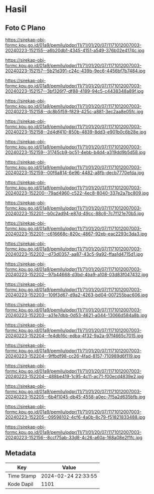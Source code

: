 # Hasil

## Foto C Plano

https://sirekap-obj-formc.kpu.go.id/01a9/pemilu/pdpr/11/71/01/20/07/1171012007003-20240223-152155--a6b20db1-4345-4151-a549-376b02e4174c.jpg

https://sirekap-obj-formc.kpu.go.id/01a9/pemilu/pdpr/11/71/01/20/07/1171012007003-20240223-152157--5b21d391-c24c-439b-9ec6-4456bf7b7484.jpg

https://sirekap-obj-formc.kpu.go.id/01a9/pemilu/pdpr/11/71/01/20/07/1171012007003-20240223-152157--3bf326f7-df88-4189-94c5-c4438348a89f.jpg

https://sirekap-obj-formc.kpu.go.id/01a9/pemilu/pdpr/11/71/01/20/07/1171012007003-20240223-152158--dc8b5f59-f829-425c-a881-3ec2aa8e05fc.jpg

https://sirekap-obj-formc.kpu.go.id/01a9/pemilu/pdpr/11/71/01/20/07/1171012007003-20240223-152158--2d4df410-850b-4839-8dd3-e901b0c6b28e.jpg

https://sirekap-obj-formc.kpu.go.id/01a9/pemilu/pdpr/11/71/01/20/07/1171012007003-20240223-152159--31745cb9-bc51-4ebb-b4d4-a319dd9b5d58.jpg

https://sirekap-obj-formc.kpu.go.id/01a9/pemilu/pdpr/11/71/01/20/07/1171012007003-20240223-152159--00f6a814-6e96-4482-a8fb-decb7770efda.jpg

https://sirekap-obj-formc.kpu.go.id/01a9/pemilu/pdpr/11/71/01/20/07/1171012007003-20240223-152200--79ad4960-c522-4ec8-8040-337e2a7bc809.jpg

https://sirekap-obj-formc.kpu.go.id/01a9/pemilu/pdpr/11/71/01/20/07/1171012007003-20240223-152201--b0c2ad94-e87d-49cc-88c6-7c7f121e70b5.jpg

https://sirekap-obj-formc.kpu.go.id/01a9/pemilu/pdpr/11/71/01/20/07/1171012007003-20240223-152201--c616668c-820c-4867-92eb-eac2293c3da3.jpg

https://sirekap-obj-formc.kpu.go.id/01a9/pemilu/pdpr/11/71/01/20/07/1171012007003-20240223-152202--d73d0357-aa87-43c5-9a92-ffaa1d4715d1.jpg

https://sirekap-obj-formc.kpu.go.id/01a9/pemilu/pdpr/11/71/01/20/07/1171012007003-20240223-152202--97b44668-d3bd-4ba9-a108-03d83f047432.jpg

https://sirekap-obj-formc.kpu.go.id/01a9/pemilu/pdpr/11/71/01/20/07/1171012007003-20240223-152203--109f3d67-d9a2-4263-bd04-007255bac606.jpg

https://sirekap-obj-formc.kpu.go.id/01a9/pemilu/pdpr/11/71/01/20/07/1171012007003-20240223-152203--a31e7dbb-0d53-4621-a044-13066d584a8b.jpg

https://sirekap-obj-formc.kpu.go.id/01a9/pemilu/pdpr/11/71/01/20/07/1171012007003-20240223-152204--fe4db16c-edba-4f32-9a2a-97f4665c7015.jpg

https://sirekap-obj-formc.kpu.go.id/01a9/pemilu/pdpr/11/71/01/20/07/1171012007003-20240223-152204--9ffbdf98-cc26-4fad-8157-710989d6f119.jpg

https://sirekap-obj-formc.kpu.go.id/01a9/pemilu/pdpr/11/71/01/20/07/1171012007003-20240223-152204--488be419-1c95-4c11-ac71-f00ecd4839e2.jpg

https://sirekap-obj-formc.kpu.go.id/01a9/pemilu/pdpr/11/71/01/20/07/1171012007003-20240223-152205--6b4f1045-db45-4558-a0ec-7f5a2d635bfb.jpg

https://sirekap-obj-formc.kpu.go.id/01a9/pemilu/pdpr/11/71/01/20/07/1171012007003-20240223-152205--09598102-4cf6-4a0b-8c79-f51821833488.jpg

https://sirekap-obj-formc.kpu.go.id/01a9/pemilu/pdpr/11/71/01/20/07/1171012007003-20240223-152156--8ccf75ab-33d8-4c26-a60a-168a08e2f1fc.jpg


## Metadata

| Key        | Value               |
| ---------- | ------------------- |
| Time Stamp | 2024-02-24 22:33:55 |
| Kode Dapil | 1101                |



